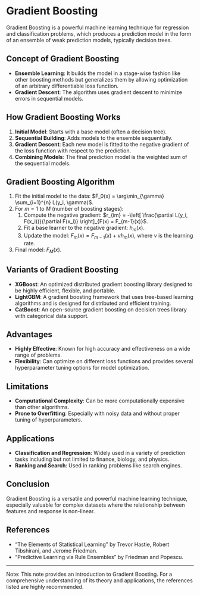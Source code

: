 # Gradient Boosting

Gradient Boosting is a powerful machine learning technique for regression and classification problems, which produces a prediction model in the form of an ensemble of weak prediction models, typically decision trees.

## Concept of Gradient Boosting

- **Ensemble Learning**: It builds the model in a stage-wise fashion like other boosting methods but generalizes them by allowing optimization of an arbitrary differentiable loss function.
- **Gradient Descent**: The algorithm uses gradient descent to minimize errors in sequential models.

## How Gradient Boosting Works

1. **Initial Model**: Starts with a base model (often a decision tree).
2. **Sequential Building**: Adds models to the ensemble sequentially.
3. **Gradient Descent**: Each new model is fitted to the negative gradient of the loss function with respect to the prediction.
4. **Combining Models**: The final prediction model is the weighted sum of the sequential models.

## Gradient Boosting Algorithm

1. Fit the initial model to the data: $F_0(x) = \arg\min_{\gamma} \sum_{i=1}^{n} L(y_i, \gamma)$.
2. For $m = 1$ to $M$ (number of boosting stages):
   1. Compute the negative gradient: $r_{im} = -\left[ \frac{\partial L(y_i, F(x_i))}{\partial F(x_i)} \right]_{F(x) = F_{m-1}(x)}$.
   2. Fit a base learner to the negative gradient: $h_m(x)$.
   3. Update the model: $F_m(x) = F_{m-1}(x) + \nu h_m(x)$, where $\nu$ is the learning rate.
3. Final model: $F_M(x)$.

## Variants of Gradient Boosting

- **XGBoost**: An optimized distributed gradient boosting library designed to be highly efficient, flexible, and portable.
- **LightGBM**: A gradient boosting framework that uses tree-based learning algorithms and is designed for distributed and efficient training.
- **CatBoost**: An open-source gradient boosting on decision trees library with categorical data support.

## Advantages

- **Highly Effective**: Known for high accuracy and effectiveness on a wide range of problems.
- **Flexibility**: Can optimize on different loss functions and provides several hyperparameter tuning options for model optimization.

## Limitations

- **Computational Complexity**: Can be more computationally expensive than other algorithms.
- **Prone to Overfitting**: Especially with noisy data and without proper tuning of hyperparameters.

## Applications

- **Classification and Regression**: Widely used in a variety of prediction tasks including but not limited to finance, biology, and physics.
- **Ranking and Search**: Used in ranking problems like search engines.

## Conclusion

Gradient Boosting is a versatile and powerful machine learning technique, especially valuable for complex datasets where the relationship between features and response is non-linear.

## References

- “The Elements of Statistical Learning” by Trevor Hastie, Robert Tibshirani, and Jerome Friedman.
- “Predictive Learning via Rule Ensembles” by Friedman and Popescu.

---

Note: This note provides an introduction to Gradient Boosting. For a comprehensive understanding of its theory and applications, the references listed are highly recommended.
